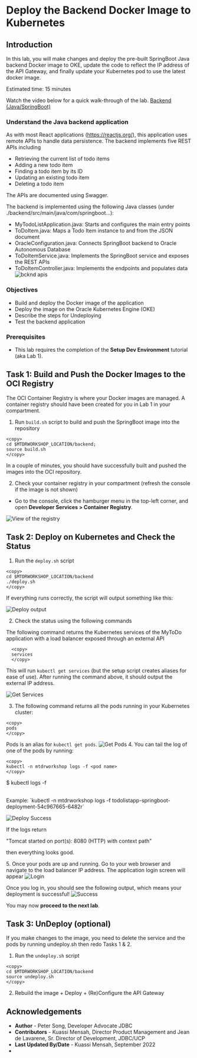 # Deploy the Backend Docker Image to Kubernetes

## Introduction

In this lab, you will make changes and deploy the pre-built SpringBoot Java backend Docker image to OKE, update the code to reflect the IP address of the API Gateway, and finally update your Kubernetes pod to use the latest docker image.

Estimated time: 15 minutes

Watch the video below for a quick walk-through of the lab.
[Backend (Java/SpringBoot)](videohub:1_jy6y991b)

### Understand the Java backend application

As with most React applications (https://reactjs.org/), this application uses remote APIs to handle data persistence. The backend implements five REST APIs including

* Retrieving the current list of todo items
* Adding a new todo item
* Finding a todo item by its ID
* Updating an existing todo item
* Deleting a todo item

The APIs are documented using Swagger.

The backend is implemented using the following Java classes (under ./backend/src/main/java/com/springboot...):

* MyTodoListApplication.java: Starts and configures the main entry points
* ToDoItem.java: Maps a Todo Item instance to and from the JSON document
* OracleConfiguration.java: Connects SpringBoot backend to Oracle Autonomous Database
* ToDoItemService.java: Implements the SpringBoot service and exposes the REST APIs
* ToDoItemController.java: Implements the endpoints and populates data
![bcknd apis](images/backend-apis.png)

### Objectives

* Build and deploy the Docker image of the application
* Deploy the image on the Oracle Kubernetes Engine (OKE)
* Describe the steps for Undeploying
* Test the backend application

### Prerequisites

* This lab requires the completion of the **Setup Dev Environment** tutorial (aka Lab 1).

## Task 1: Build and Push the Docker Images to the OCI Registry

The OCI Container Registry is where your Docker images are managed. A container registry should have been created for you in Lab 1 in your compartment.


1. Run `build.sh` script to build and push the SpringBoot image into the repository

```
<copy>
cd $MTDRWORKSHOP_LOCATION/backend;
source build.sh
</copy>
```

In a couple of minutes, you should have successfully built and pushed the images into the OCI repository.

2. Check your container registry in your compartment (refresh the console if the image is not shown)

* Go to the console, click the hamburger menu in the top-left corner, and open **Developer Services > Container Registry**.

![View of the registry](images/build-image.png)

## Task 2: Deploy on Kubernetes and Check the Status

1. Run the `deploy.sh` script

```
<copy>
cd $MTDRWORKSHOP_LOCATION/backend
./deploy.sh
</copy>
```

If everything runs correctly, the script will output something like this:

![Deploy output](images/deploy-output.png)

2. Check the status using the following commands

The following command returns the Kubernetes services of the MyToDo application with a load balancer exposed through an external API

```
  <copy>
  services
  </copy>
```

This will run `kubectl get services` (but the setup script creates aliases for ease of use). After running the command above, it should output the external IP address.

![Get Services](images/services.png)

3. The following command returns all the pods running in your Kubernetes cluster:

```
<copy>
pods
</copy>
```

Pods is an alias for `kubectl get pods`.
![Get Pods](images/get-pods.png)
4\. You can tail the log of one of the pods by running:

```
<copy>
kubectl -n mtdrworkshop logs -f <pod name>
</copy>
```

$ kubectl logs -f

<br>
Example: `kubectl -n mtdrworkshop logs -f todolistapp-springboot-deployment-54c967665-6482r`

![Deploy Success](images/deploy-success.png)

If the logs return


"Tomcat started on port(s): 8080 (HTTP) with context path"


then everything looks good.

5\. Once your pods are up and running\. Go to your web browser and navigate to the load balancer IP address\.
The application login screen will appear
![Login](images/todolist-login.png)

Once you log in, you should see the following output, which means your deployment is successful!
![Success](images/successful-todo.png)

You may now **proceed to the next lab**.

## Task 3: UnDeploy (optional)

If you make changes to the image, you need to delete the service and the pods by running undeploy.sh then redo Tasks 1 & 2.

1. Run the `undeploy.sh` script

```
<copy>
cd $MTDRWORKSHOP_LOCATION/backend
source undeploy.sh
</copy>
```

2. Rebuild the image + Deploy + (Re)Configure the API Gateway

## Acknowledgements

* **Author** \- Peter Song\, Developer Advocate JDBC
* **Contributors** \- Kuassi Mensah\, Director Product Management and Jean de Lavarene\, Sr\. Director of Development\, JDBC/UCP
* **Last Updated By/Date** \- Kuassi Mensah\, September 2022
*